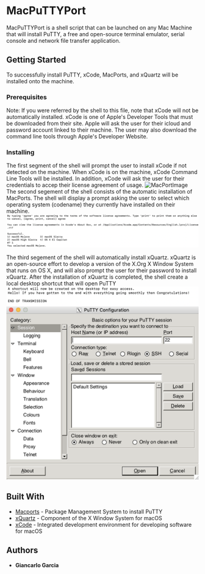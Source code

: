 # MacPuTTYPort
MacPuTTYPort is a shell script that can be launched on any Mac Machine that will install PuTTY, a free and open-source terminal emulator, serial console and network file transfer application. 

## Getting Started
To successfully install PuTTY, xCode, MacPorts, and xQuartz will be installed onto the machine.

### Prerequisites
Note: If you were referred by the shell to this file, note that xCode will not be automatically installed. xCode is one of Apple's Developer Tools that must be downloaded from their site. Apple will ask the user for their icloud and password account linked to their machine. The user may also download the command line tools through Apple's Developer Website. 

### Installing
The first segment of the shell will prompt the user to install xCode if not detected on the machine. When xCode is on the machine, xCode Command Line Tools will be installed. In addition, xCode will ask the user for their credentials to accep their license agreement of usage. 
![MacPortImage](https://github.com/ggiande/putty-example/blob/assets/macports.png?raw=true)
The second segement of the shell consists of the automatic installation of MacPorts. The shell will display a prompt asking the user to select which operating system (codename) they currently have installed on their machine. 
![CodenameEg](https://github.com/ggiande/MacPuTTYPort/blob/master/pics/CodenameEg.png)

The third segement of the shell will automatically install xQuartz. xQuartz is an open-source effort to develop a version of the X.Org X Window System that runs on OS X, and will also prompt the user for their password to install xQuartz. After the installation of xQuartz is completed, the shell create a local desktop shortcut that will open PuTTY
![EndofTransmission](https://github.com/ggiande/MacPuTTYPort/blob/master/pics/EndofTransmission.png)
![SCputty](https://github.com/ggiande/MacPuTTYPort/blob/master/pics/SCputty.png)

## Built With
* [Macports](https://www.macports.org/install.php) - Package Management System to install PuTTY
* [xQuartz](https://www.xquartz.org/) - Component of the X Window System for macOS
* [xCode](https://developer.apple.com/xcode/) - Integrated development environment for developing software for macOS

## Authors
* **Giancarlo Garcia** 
